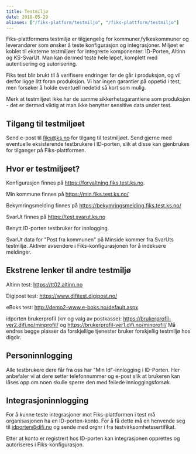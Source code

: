 ```yaml
---
title: Testmiljø
date: 2018-05-29
aliases: ["/fiks-platform/testmiljo", "/fiks-plattform/testmiljo"]
---
```


Fiks-plattformens testmiljø er tilgjengelig for kommuner,fylkeskommuner og leverandører som ønsker å teste konfigurasjon og integrasjoner. Miljøet er koblet til eksterne testmiljøer for integrerte komponenter: ID-Porten, Altinn og KS-SvarUt. Man kan dermed teste hele løpet, komplett med autentisering og autorisering. 

Fiks test blir brukt til å verifisere endringer før de går i produksjon, og vil derfor ligge litt foran produksjon. Vi har ingen garantier på oppetid i test, men forsøker å holde eventuell nedetid så kort som mulig.

Merk at testmiljøet ikke har de samme sikkerhetsgarantiene som produksjon - det er dermed viktig at man ikke benytter sensitive data under test. 

## Tilgang til testmiljøet
Send e-post til fiks@ks.no for tilgang til testmiljøet. Send gjerne med eventuelle eksisterende testbrukere i ID-porten, slik at disse kan gjenbrukes for tilganger på Fiks-plattformen.

## Hvor er testmiljøet?

Konfigurasjon finnes på https://forvaltning.fiks.test.ks.no. 

Min kommune finnes på https://min.fiks.test.ks.no/

Bekymringsmelding finnes på https://bekymringsmelding.fiks.test.ks.no/

SvarUt finnes på https://test.svarut.ks.no

Benytt ID-porten testbruker for innlogging. 

SvarUt data for "Post fra kommunen" på Minside kommer fra SvarUts testmiljø. Aktiver avsendere i Fiks-konfigurasjonen for å indeksere meldinger.

## Ekstrene lenker til andre testmiljø

Altinn test: https://tt02.altinn.no

Digipost test: https://www.difitest.digipost.no/

eBoks test: http://demo2-www.e-boks.no/default.aspx

idporten brukerprofil (krr og valg av postkasse): https://brukerprofil-ver2.difi.no/minprofil/ og  https://brukerprofil-ver1.difi.no/minprofil/ Må endres begge plasser da forskjellige
tjenester bruker forskjellig testmiljø hos digdir.

## Personinnlogging
Alle testbrukere dere får fra oss har "Min Id"-innlogging i ID-Porten. Her anbefaler vi at dere setter telefonnummer og e-post slik at brukeren kan låses opp om noen skulle sperre den med feilede innloggingsforsøk.

## Integrasjoninnlogging
For å kunne teste integrasjoner mot Fiks-plattformen i test må organisasjonen ha en ID-porten-konto. For å få dette må en henvende seg til idporten@difi.no og sende med orgnr i fra testvirksomhetssertifikat.

Etter at konto er registrert hos ID-porten kan integrasjonen opprettes og autoriseres i Fiks-konfigurasjon.